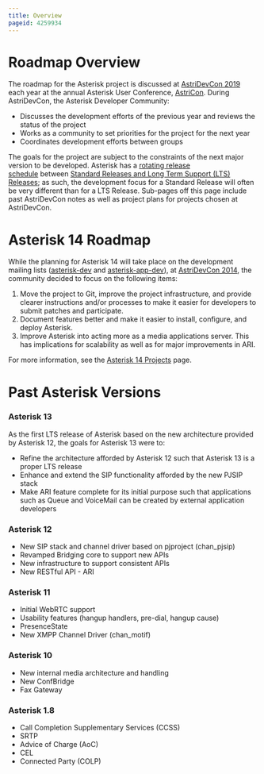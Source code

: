 ```yaml
---
title: Overview
pageid: 4259934
---
```


Roadmap Overview
================

The roadmap for the Asterisk project is discussed at [AstriDevCon 2019](/Development/Roadmap/AstriDevCon-2019) each year at the annual Asterisk User Conference, [AstriCon](http://www.asterisk.org/community/astricon-user-conference). During AstriDevCon, the Asterisk Developer Community:

* Discusses the development efforts of the previous year and reviews the status of the project
* Works as a community to set priorities for the project for the next year
* Coordinates development efforts between groups

The goals for the project are subject to the constraints of the next major version to be developed. Asterisk has a [rotating release schedule](/Asterisk-Versions) between [Standard Releases and Long Term Support (LTS) Releases](/Development/Policies-and-Procedures/Software-Configuration-Management-Policies); as such, the development focus for a Standard Release will often be very different than for a LTS Release. Sub-pages off this page include past AstriDevCon notes as well as project plans for projects chosen at AstriDevCon.

Asterisk 14 Roadmap
===================

While the planning for Asterisk 14 will take place on the development mailing lists ([asterisk-dev](http://lists.digium.com/mailman/listinfo/asterisk-dev) and [asterisk-app-dev](http://lists.digium.com/cgi-bin/mailman/listinfo/asterisk-app-dev)), at [AstriDevCon 2014](/Development/Roadmap/AstriDevCon-2013), the community decided to focus on the following items:

1. Move the project to Git, improve the project infrastructure, and provide clearer instructions and/or processes to make it easier for developers to submit patches and participate.
2. Document features better and make it easier to install, configure, and deploy Asterisk.
3. Improve Asterisk into acting more as a media applications server. This has implications for scalability as well as for major improvements in ARI.

For more information, see the [Asterisk 14 Projects](/Asterisk-14-Projects) page.

Past Asterisk Versions
======================

### Asterisk 13

As the first LTS release of Asterisk based on the new architecture provided by Asterisk 12, the goals for Asterisk 13 were to:

* Refine the architecture afforded by Asterisk 12 such that Asterisk 13 is a proper LTS release
* Enhance and extend the SIP functionality afforded by the new PJSIP stack
* Make ARI feature complete for its initial purpose such that applications such as Queue and VoiceMail can be created by external application developers

### Asterisk 12

* New SIP stack and channel driver based on pjproject (chan\_pjsip)
* Revamped Bridging core to support new APIs
* New infrastructure to support consistent APIs
* New RESTful API - ARI

### Asterisk 11

* Initial WebRTC support
* Usability features (hangup handlers, pre-dial, hangup cause)
* PresenceState
* New XMPP Channel Driver (chan\_motif)

### Asterisk 10

* New internal media architecture and handling
* New ConfBridge
* Fax Gateway

### Asterisk 1.8

* Call Completion Supplementary Services (CCSS)
* SRTP
* Advice of Charge (AoC)
* CEL
* Connected Party (COLP)

 

